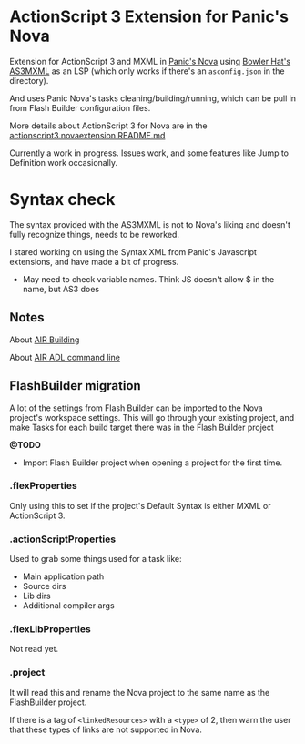 # ActionScript 3 Extension for Panic's Nova

Extension for ActionScript 3 and MXML in [Panic's Nova](https://nova.app/) using [Bowler Hat's AS3MXML](https://github.com/BowlerHatLLC/vscode-as3mxml) as an LSP (which only works if there's an `asconfig.json` in the directory).

And uses Panic Nova's tasks cleaning/building/running, which can be pull in from Flash Builder configuration files.

More details about ActionScript 3 for Nova are in the [actionscript3.novaextension README.md](actionscript3.novaextension/README.md)

Currently a work in progress. Issues work, and some features like Jump to Definition work occasionally.

# Syntax check

The syntax provided with the AS3MXML is not to Nova's liking and doesn't fully recognize things, needs to be reworked.

I stared working on using the Syntax XML from Panic's Javascript extensions, and have made a bit of progress.

* May need to check variable names. Think JS doesn't allow $ in the name, but AS3 does

## Notes

About [AIR Building](https://help.adobe.com/en_US/air/build/index.html)

About [AIR ADL command line](https://help.adobe.com/en_US/air/build/WSfffb011ac560372f-6fa6d7e0128cca93d31-8000.html)

## FlashBuilder migration

A lot of the settings from Flash Builder can be imported to the Nova project's workspace settings.
This will go through your existing project, and make Tasks for each build target there was in the Flash Builder project

**@TODO**
 * Import Flash Builder project when opening a project for the first time.

### .flexProperties

Only using this to set if the project's Default Syntax is either MXML or ActionScript 3.

### .actionScriptProperties

Used to grab some things used for a task like:

 * Main application path
 * Source dirs
 * Lib dirs
 * Additional compiler args

### .flexLibProperties

Not read yet.

### .project

It will read this and rename the Nova project to the same name as the FlashBuilder project.

If there is a tag of `<linkedResources>` with a `<type>` of 2, then warn the user that these types of links are not supported in Nova.

